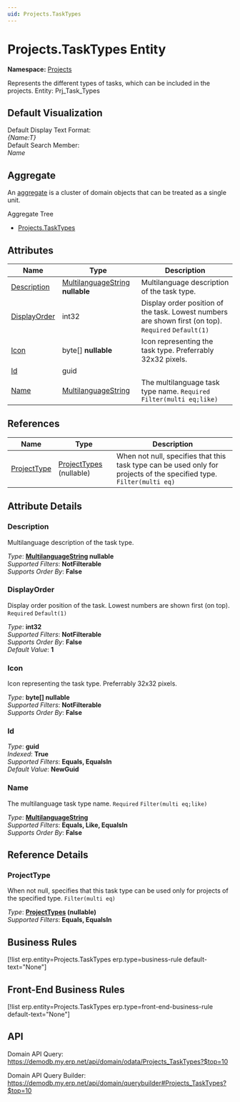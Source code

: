 ```yaml
---
uid: Projects.TaskTypes
---
```

# Projects.TaskTypes Entity

**Namespace:** [Projects](Projects.md)  

Represents the different types of tasks, which can be included in the projects. Entity: Prj_Task_Types

## Default Visualization
Default Display Text Format:  
_{Name:T}_  
Default Search Member:  
_Name_  

## Aggregate
An [aggregate](https://docs.erp.net/tech/advanced/concepts/aggregates.html) is a cluster of domain objects that can be treated as a single unit.  

Aggregate Tree  
* [Projects.TaskTypes](Projects.TaskTypes.md)  

## Attributes

| Name | Type | Description |
| ---- | ---- | --- |
| [Description](Projects.TaskTypes.md#description) | [MultilanguageString](../data-types.md#multilanguagestring) __nullable__ | Multilanguage description of the task type. 
| [DisplayOrder](Projects.TaskTypes.md#displayorder) | int32 | Display order position of the task. Lowest numbers are shown first (on top). `Required` `Default(1)` 
| [Icon](Projects.TaskTypes.md#icon) | byte[] __nullable__ | Icon representing the task type. Preferrably 32x32 pixels. 
| [Id](Projects.TaskTypes.md#id) | guid |  
| [Name](Projects.TaskTypes.md#name) | [MultilanguageString](../data-types.md#multilanguagestring) | The multilanguage task type name. `Required` `Filter(multi eq;like)` 

## References

| Name | Type | Description |
| ---- | ---- | --- |
| [ProjectType](Projects.TaskTypes.md#projecttype) | [ProjectTypes](Projects.ProjectTypes.md) (nullable) | When not null, specifies that this task type can be used only for projects of the specified type. `Filter(multi eq)` |


## Attribute Details

### Description

Multilanguage description of the task type.

_Type_: **[MultilanguageString](../data-types.md#multilanguagestring) __nullable__**  
_Supported Filters_: **NotFilterable**  
_Supports Order By_: **False**  

### DisplayOrder

Display order position of the task. Lowest numbers are shown first (on top). `Required` `Default(1)`

_Type_: **int32**  
_Supported Filters_: **NotFilterable**  
_Supports Order By_: **False**  
_Default Value_: **1**  

### Icon

Icon representing the task type. Preferrably 32x32 pixels.

_Type_: **byte[] __nullable__**  
_Supported Filters_: **NotFilterable**  
_Supports Order By_: **False**  

### Id

_Type_: **guid**  
_Indexed_: **True**  
_Supported Filters_: **Equals, EqualsIn**  
_Default Value_: **NewGuid**  

### Name

The multilanguage task type name. `Required` `Filter(multi eq;like)`

_Type_: **[MultilanguageString](../data-types.md#multilanguagestring)**  
_Supported Filters_: **Equals, Like, EqualsIn**  
_Supports Order By_: **False**  


## Reference Details

### ProjectType

When not null, specifies that this task type can be used only for projects of the specified type. `Filter(multi eq)`

_Type_: **[ProjectTypes](Projects.ProjectTypes.md) (nullable)**  
_Supported Filters_: **Equals, EqualsIn**  



## Business Rules

[!list erp.entity=Projects.TaskTypes erp.type=business-rule default-text="None"]

## Front-End Business Rules

[!list erp.entity=Projects.TaskTypes erp.type=front-end-business-rule default-text="None"]

## API

Domain API Query:
<https://demodb.my.erp.net/api/domain/odata/Projects_TaskTypes?$top=10>

Domain API Query Builder:
<https://demodb.my.erp.net/api/domain/querybuilder#Projects_TaskTypes?$top=10>

